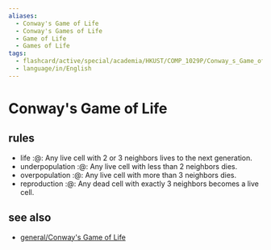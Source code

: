 ```yaml
---
aliases:
  - Conway's Game of Life
  - Conway's Games of Life
  - Game of Life
  - Games of Life
tags:
  - flashcard/active/special/academia/HKUST/COMP_1029P/Conway_s_Game_of_Life
  - language/in/English
---
```


# Conway's Game of Life

## rules

- life :@: Any live cell with 2 or 3 neighbors lives to the next generation. <!--SR:!2027-02-28,845,330-->
- underpopulation :@: Any live cell with less than 2 neighbors dies. <!--SR:!2026-06-30,659,330-->
- overpopulation :@: Any live cell with more than 3 neighbors dies. <!--SR:!2024-12-24,250,330-->
- reproduction :@: Any dead cell with exactly 3 neighbors becomes a live cell. <!--SR:!2027-07-21,952,330-->

## see also

- [general/Conway's Game of Life](../../../../general/Conway's%20Game%20of%20Life.md)
